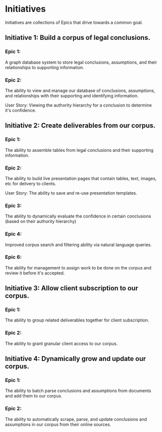 # Initiatives

Initiatives are collections of Epics that drive towards a common goal.

## Initiative 1: Build a corpus of legal conclusions.

### Epic 1:

A graph database system to store legal conclusions, assumptions, and their relationships to supporting information.

### Epic 2:

The ability to view and manage our database of conclusions, assumptions, and relationships with their supporting and identifying information.

User Story:
Viewing the authority hierarchy for a conclusion to determine it's confidence.

## Initiative 2: Create deliverables from our corpus.

### Epic 1:

The ability to assemble tables from legal conclusions and their supporting information.

### Epic 2:

The ability to build live presentation pages that contain tables, text, images, etc for delivery to clients.

User Story:
The ability to save and re-use presentation templates.

### Epic 3:

The ability to dynamically evaluate the confidence in certain conclusions (based on their authority hierarchy)

### Epic 4:

Improved corpus search and filtering ability via natural language queries.

### Epic 6:

The ability for management to assign work to be done on the corpus and review it before it's accepted.

## Initiative 3: Allow client subscription to our corpus.

### Epic 1:

The ability to group related deliverables together for client subscription.

### Epic 2:

The ability to grant granular client access to our corpus.

## Initiative 4: Dynamically grow and update our corpus.

### Epic 1:

The ability to batch parse conclusions and assumptions from documents and add them to our corpus.

### Epic 2:

The ability to automatically scrape, parse, and update conclusions and assumptions in our corpus from their online sources.
